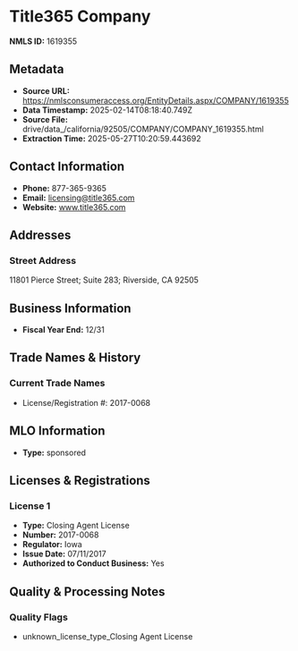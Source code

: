 # Title365 Company

**NMLS ID:** 1619355

## Metadata
- **Source URL:** https://nmlsconsumeraccess.org/EntityDetails.aspx/COMPANY/1619355
- **Data Timestamp:** 2025-02-14T08:18:40.749Z
- **Source File:** drive/data_/california/92505/COMPANY/COMPANY_1619355.html
- **Extraction Time:** 2025-05-27T10:20:59.443692

## Contact Information
- **Phone:** 877-365-9365
- **Email:** licensing@title365.com
- **Website:** www.title365.com

## Addresses
### Street Address
11801 Pierce Street; Suite 283; Riverside, CA 92505

## Business Information
- **Fiscal Year End:** 12/31

## Trade Names & History
### Current Trade Names
- License/Registration #: 2017-0068

## MLO Information
- **Type:** sponsored

## Licenses & Registrations

### License 1
- **Type:** Closing Agent License
- **Number:** 2017-0068
- **Regulator:** Iowa
- **Issue Date:** 07/11/2017
- **Authorized to Conduct Business:** Yes

## Quality & Processing Notes
### Quality Flags
- unknown_license_type_Closing Agent License

